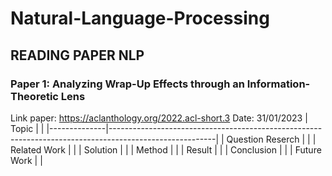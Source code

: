 # Natural-Language-Processing

## READING PAPER NLP

### Paper 1: Analyzing Wrap-Up Effects through an Information-Theoretic Lens
Link paper: https://aclanthology.org/2022.acl-short.3
Date: 31/01/2023
| Topic        |                                                             |
|--------------|--------------------------------------------------------------------------------------------------------|
| Question Reserch    |  |
| Related Work |                             |
| Solution     |  |
| Method       |  |
| Result       |  |
| Conclusion   |  |
| Future Work  |  |
